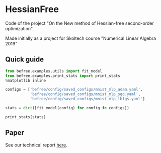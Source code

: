 # HessianFree

Code of the project "On the New method of Hessian-free second-order optimization".

Made initially as a project for Skoltech course "Numerical Linear Algebra 2019"


## Quick guide

```python
from befree.examples.utils import fit_model
from befree.examples.print_stats import print_stats
%matplotlib inline

configs = ['befree/config/saved_configs/mnist_mlp_adam.yaml',
           'befree/config/saved_configs/mnist_mlp_sgd.yaml',
           'befree/config/saved_configs/mnist_mlp_lbfgs.yaml']

stats = dict([fit_model(config) for config in configs])

print_stats(stats)
```

## Paper

See our technical report [here](https://drive.google.com/open?id=1qy2nMyWZ8EowgGG99iJHhauXqjlauiIr).

